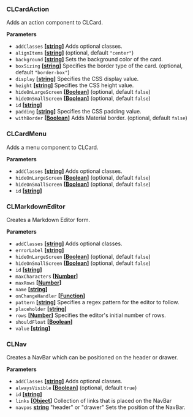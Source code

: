 ### CLCardAction



Adds an action component to CLCard.

**Parameters**

-   `addClasses` **\[[string](https://developer.mozilla.org/en-US/docs/Web/JavaScript/Reference/Global_Objects/String)]** Adds optional classes.
-   `alignItems` **\[[string](https://developer.mozilla.org/en-US/docs/Web/JavaScript/Reference/Global_Objects/String)]**  (optional, default `"center"`)
-   `background` **\[[string](https://developer.mozilla.org/en-US/docs/Web/JavaScript/Reference/Global_Objects/String)]** Sets the background color of the card.
-   `boxSizing` **\[[string](https://developer.mozilla.org/en-US/docs/Web/JavaScript/Reference/Global_Objects/String)]** Specifies the border type of the card. (optional, default `"border-box"`)
-   `display` **\[[string](https://developer.mozilla.org/en-US/docs/Web/JavaScript/Reference/Global_Objects/String)]** Specifies the CSS display value.
-   `height` **\[[string](https://developer.mozilla.org/en-US/docs/Web/JavaScript/Reference/Global_Objects/String)]** Specifies the CSS height value.
-   `hideOnLargeScreen` **\[[Boolean](https://developer.mozilla.org/en-US/docs/Web/JavaScript/Reference/Global_Objects/Boolean)]**  (optional, default `false`)
-   `hideOnSmallScreen` **\[[Boolean](https://developer.mozilla.org/en-US/docs/Web/JavaScript/Reference/Global_Objects/Boolean)]**  (optional, default `false`)
-   `id` **\[[string](https://developer.mozilla.org/en-US/docs/Web/JavaScript/Reference/Global_Objects/String)]** 
-   `padding` **\[[string](https://developer.mozilla.org/en-US/docs/Web/JavaScript/Reference/Global_Objects/String)]** Specifies the CSS padding value.
-   `withBorder` **\[[Boolean](https://developer.mozilla.org/en-US/docs/Web/JavaScript/Reference/Global_Objects/Boolean)]** Adds Material border. (optional, default `false`)
### CLCardMenu



Adds a menu component to CLCard.

**Parameters**

-   `addClasses` **\[[string](https://developer.mozilla.org/en-US/docs/Web/JavaScript/Reference/Global_Objects/String)]** Adds optional classes.
-   `hideOnLargeScreen` **\[[Boolean](https://developer.mozilla.org/en-US/docs/Web/JavaScript/Reference/Global_Objects/Boolean)]**  (optional, default `false`)
-   `hideOnSmallScreen` **\[[Boolean](https://developer.mozilla.org/en-US/docs/Web/JavaScript/Reference/Global_Objects/Boolean)]**  (optional, default `false`)
-   `id` **\[[string](https://developer.mozilla.org/en-US/docs/Web/JavaScript/Reference/Global_Objects/String)]** 
### CLMarkdownEditor



Creates a Markdown Editor form.

**Parameters**

-   `addClasses` **\[[string](https://developer.mozilla.org/en-US/docs/Web/JavaScript/Reference/Global_Objects/String)]** Adds optional classes.
-   `errorLabel` **\[[string](https://developer.mozilla.org/en-US/docs/Web/JavaScript/Reference/Global_Objects/String)]** 
-   `hideOnLargeScreen` **\[[Boolean](https://developer.mozilla.org/en-US/docs/Web/JavaScript/Reference/Global_Objects/Boolean)]**  (optional, default `false`)
-   `hideOnSmallScreen` **\[[Boolean](https://developer.mozilla.org/en-US/docs/Web/JavaScript/Reference/Global_Objects/Boolean)]**  (optional, default `false`)
-   `id` **\[[string](https://developer.mozilla.org/en-US/docs/Web/JavaScript/Reference/Global_Objects/String)]** 
-   `maxCharacters` **\[[Number](https://developer.mozilla.org/en-US/docs/Web/JavaScript/Reference/Global_Objects/Number)]** 
-   `maxRows` **\[[Number](https://developer.mozilla.org/en-US/docs/Web/JavaScript/Reference/Global_Objects/Number)]** 
-   `name` **\[[string](https://developer.mozilla.org/en-US/docs/Web/JavaScript/Reference/Global_Objects/String)]** 
-   `onChangeHandler` **\[[Function](https://developer.mozilla.org/en-US/docs/Web/JavaScript/Reference/Statements/function)]** 
-   `pattern` **\[[string](https://developer.mozilla.org/en-US/docs/Web/JavaScript/Reference/Global_Objects/String)]** Specifies a regex pattern for the editor to follow.
-   `placeholder` **\[[string](https://developer.mozilla.org/en-US/docs/Web/JavaScript/Reference/Global_Objects/String)]** 
-   `rows` **\[[Number](https://developer.mozilla.org/en-US/docs/Web/JavaScript/Reference/Global_Objects/Number)]** Specifies the editor's initial number of rows.
-   `shouldFloat` **\[[Boolean](https://developer.mozilla.org/en-US/docs/Web/JavaScript/Reference/Global_Objects/Boolean)]** 
-   `value` **\[[string](https://developer.mozilla.org/en-US/docs/Web/JavaScript/Reference/Global_Objects/String)]** 
### CLNav



Creates a NavBar which can be positioned on the header or drawer.

**Parameters**

-   `addClasses` **\[[string](https://developer.mozilla.org/en-US/docs/Web/JavaScript/Reference/Global_Objects/String)]** Adds optional classes.
-   `alwaysVisible` **\[[Boolean](https://developer.mozilla.org/en-US/docs/Web/JavaScript/Reference/Global_Objects/Boolean)]**  (optional, default `true`)
-   `id` **\[[string](https://developer.mozilla.org/en-US/docs/Web/JavaScript/Reference/Global_Objects/String)]** 
-   `links` **\[[Object](https://developer.mozilla.org/en-US/docs/Web/JavaScript/Reference/Global_Objects/Object)]** Collection of links that is placed on the NavBar
-   `navpos` **[string](https://developer.mozilla.org/en-US/docs/Web/JavaScript/Reference/Global_Objects/String)** "header" or "drawer" Sets the position of the NavBar.
